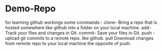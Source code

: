 # Demo-Repo
for learning github workings
some commands:-
clone- Bring a repo that is hosted somewhere like github into a folder on your local machine.
add- Track your files and changes in Git.
commit- Save your files in Git.
push -upload git commits to a remote repo. like github.
pull Download changes from remote repo to your local machine the opposite of push.
